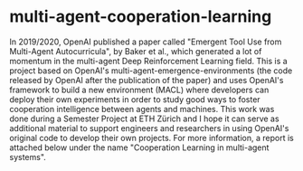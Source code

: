 # multi-agent-cooperation-learning
In 2019/2020, OpenAI published a paper called "Emergent Tool Use from Multi-Agent Autocurricula", by Baker et al., which generated a lot of momentum in the multi-agent Deep Reinforcement Learning field. This is a project based on OpenAI's multi-agent-emergence-environments (the code released by OpenAI after the publication of the paper) and uses OpenAI's framework to build a new environment (MACL) where developers can deploy their own experiments in order to study good ways to foster cooperation intelligence between agents and machines. This work was done during a Semester Project at ETH Zürich and I hope it can serve as additional material to support engineers and researchers in using OpenAI's original code to develop their own projects. For more information, a report is attached below under the name "Cooperation Learning in multi-agent systems".
